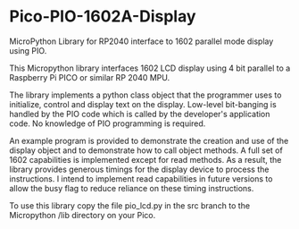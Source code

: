 # Pico-PIO-1602A-Display
MicroPython Library for RP2040 interface to 1602 parallel mode display using PIO.

This Micropython library interfaces 1602 LCD display using 4 bit parallel to a Raspberry Pi PICO or
similar RP 2040 MPU.

The library implements a python class object that the programmer uses to initialize, control and 
display text on the display.  Low-level bit-banging is handled by the PIO code which is called 
by the developer's application code.  No knowledge of PIO programming is required.

An example program is provided to demonstrate the creation and use of the display object and to 
demonstrate how to call object methods.  A full set of 1602 capabilities is implemented except for
read methods.  As a result, the library provides generous timings for the display
device to process the instructions.  I intend to implement read capabilities in future
versions to allow the busy flag to reduce reliance on these timing instructions.

To use this library copy the file pio_lcd.py in the src branch to the Micropython /lib directory on 
your Pico.
